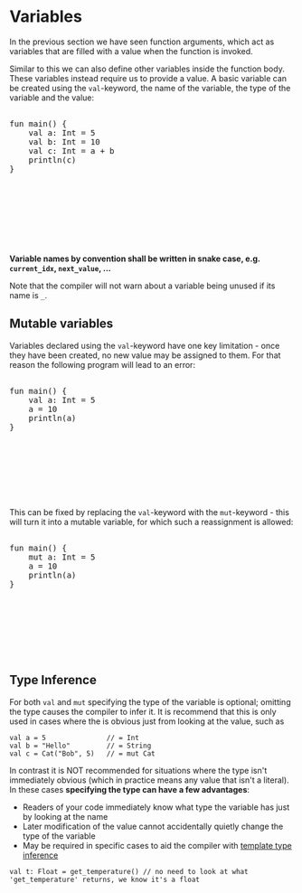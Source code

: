 
# Variables

In the previous section we have seen function arguments, which act as variables that are filled with a value when the function is invoked.

Similar to this we can also define other variables inside the function body. These variables instead require us to provide a value. A basic variable can be created using the `val`-keyword, the name of the variable, the type of the variable and the value:

<pre><div class="embedded-playground" style="height: 15rem">
fun main() {
    val a: Int = 5
    val b: Int = 10
    val c: Int = a + b
    println(c)
}
</div></pre>

**Variable names by convention shall be written in snake case, e.g. `current_idx`, `next_value`, ...**

Note that the compiler will not warn about a variable being unused if its name is `_`.

## Mutable variables

Variables declared using the `val`-keyword have one key limitation - once they have been created, no new value may be assigned to them. For that reason the following program will lead to an error:

<pre><div class="embedded-playground" style="height: 13.5rem">
fun main() {
    val a: Int = 5
    a = 10
    println(a)
}
</div></pre>

This can be fixed by replacing the `val`-keyword with the `mut`-keyword - this will turn it into a mutable variable, for which such a reassignment is allowed:

<pre><div class="embedded-playground" style="height: 13.5rem">
fun main() {
    mut a: Int = 5
    a = 10
    println(a)
}
</div></pre>

## Type Inference

For both `val` and `mut` specifying the type of the variable is optional; omitting the type causes the compiler to infer it. It is recommend that this is only used in cases where the is obvious just from looking at the value, such as
```
val a = 5               // = Int
val b = "Hello"         // = String
val c = Cat("Bob", 5)   // = mut Cat
```
In contrast it is NOT recommended for situations where the type isn't immediately obvious (which in practice means any value that isn't a literal). In these cases **specifying the type can have a few advantages**:
- Readers of your code immediately know what type the variable has just by looking at the name
- Later modification of the value cannot accidentally quietly change the type of the variable
- May be required in specific cases to aid the compiler with [template type inference](templates.md)
```
val t: Float = get_temperature() // no need to look at what 'get_temperature' returns, we know it's a float
```
